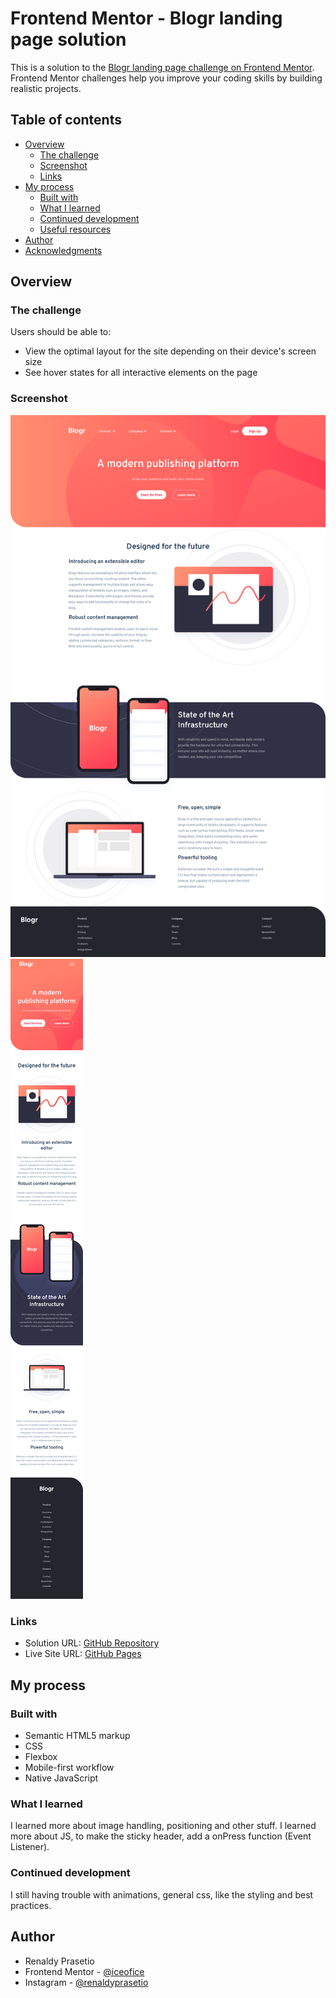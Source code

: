 # Frontend Mentor - Blogr landing page solution

This is a solution to the [Blogr landing page challenge on Frontend Mentor](https://www.frontendmentor.io/challenges/blogr-landing-page-EX2RLAApP). Frontend Mentor challenges help you improve your coding skills by building realistic projects.

## Table of contents

- [Overview](#overview)
  - [The challenge](#the-challenge)
  - [Screenshot](#screenshot)
  - [Links](#links)
- [My process](#my-process)
  - [Built with](#built-with)
  - [What I learned](#what-i-learned)
  - [Continued development](#continued-development)
  - [Useful resources](#useful-resources)
- [Author](#author)
- [Acknowledgments](#acknowledgments)

## Overview

### The challenge

Users should be able to:

- View the optimal layout for the site depending on their device's screen size
- See hover states for all interactive elements on the page

### Screenshot

![Desktop Screenshot](./desktop-screenshot.png)
![Mobile Screenshot](./mobile-screenshot.png)

### Links

- Solution URL: [GitHub Repository](https://github.com/iceofice/frontend-mentor/tree/main/Blogr%20Page)
- Live Site URL: [GitHub Pages](https://iceofice.github.io/frontend-mentor/Blogr%20Page)

## My process

### Built with

- Semantic HTML5 markup
- CSS
- Flexbox
- Mobile-first workflow
- Native JavaScript

### What I learned

I learned more about image handling, positioning and other stuff. I learned more about JS, to make the sticky header, add a onPress function (Event Listener).

### Continued development

I still having trouble with animations, general css, like the styling and best practices.

## Author

- Renaldy Prasetio
- Frontend Mentor - [@iceofice](https://www.frontendmentor.io/profile/iceofice)
- Instagram - [@renaldyprasetio](https://www.instagram.com/renaldyprasetio)
